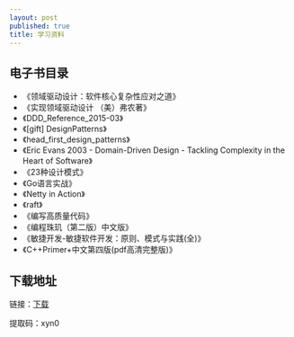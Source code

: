 ```yaml
---
layout: post
published: true
title: 学习资料
---
```

## 电子书目录
- 《领域驱动设计：软件核心复杂性应对之道》
- 《实现领域驱动设计 （美）弗农著》
- 《DDD_Reference_2015-03》
- 《[gift] DesignPatterns》
- 《head_first_design_patterns》
- 《Eric Evans 2003 - Domain-Driven Design - Tackling Complexity in the Heart of Software》
- 《23种设计模式》
- 《Go语言实战》
- 《Netty in Action》
- 《raft》
- 《编写高质量代码》
- 《编程珠玑（第二版）中文版》
- 《敏捷开发-敏捷软件开发：原则、模式与实践(全)》
- 《C++Primer+中文第四版(pdf高清完整版)》

## 下载地址

链接：[下载](https://pan.baidu.com/s/19y3QfwL9rF_B6gjet6v5uw)
	
提取码：xyn0 

